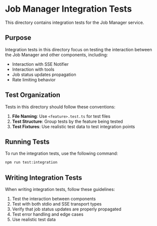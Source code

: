 # Job Manager Integration Tests

This directory contains integration tests for the Job Manager service.

## Purpose

Integration tests in this directory focus on testing the interaction between the Job Manager and other components, including:

- Interaction with SSE Notifier
- Interaction with tools
- Job status updates propagation
- Rate limiting behavior

## Test Organization

Tests in this directory should follow these conventions:

1. **File Naming**: Use `<feature>.test.ts` for test files
2. **Test Structure**: Group tests by the feature being tested
3. **Test Fixtures**: Use realistic test data to test integration points

## Running Tests

To run the integration tests, use the following command:

```bash
npm run test:integration
```

## Writing Integration Tests

When writing integration tests, follow these guidelines:

1. Test the interaction between components
2. Test with both stdio and SSE transport types
3. Verify that job status updates are properly propagated
4. Test error handling and edge cases
5. Use realistic test data
